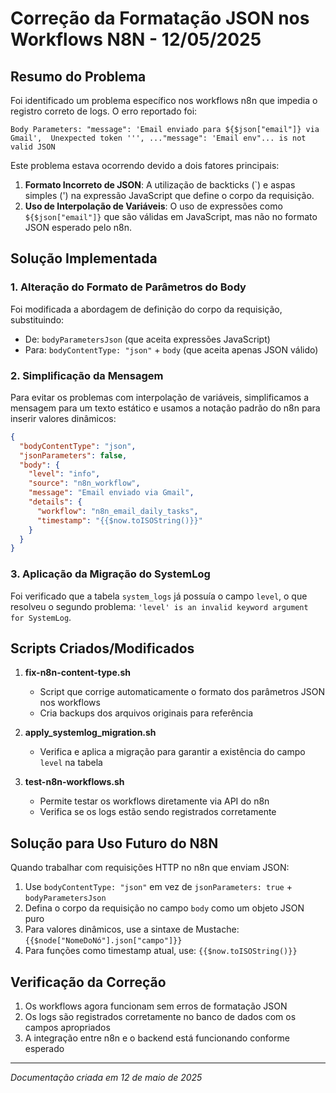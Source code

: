 # Correção da Formatação JSON nos Workflows N8N - 12/05/2025

## Resumo do Problema

Foi identificado um problema específico nos workflows n8n que impedia o registro correto de logs. O erro reportado foi:

```
Body Parameters: "message": 'Email enviado para ${$json["email"]} via Gmail',  Unexpected token ''', ..."message": 'Email env"... is not valid JSON
```

Este problema estava ocorrendo devido a dois fatores principais:

1. **Formato Incorreto de JSON**: A utilização de backticks (`) e aspas simples (') na expressão JavaScript que define o corpo da requisição.
2. **Uso de Interpolação de Variáveis**: O uso de expressões como `${$json["email"]}` que são válidas em JavaScript, mas não no formato JSON esperado pelo n8n.

## Solução Implementada

### 1. Alteração do Formato de Parâmetros do Body

Foi modificada a abordagem de definição do corpo da requisição, substituindo:

- De: `bodyParametersJson` (que aceita expressões JavaScript)
- Para: `bodyContentType: "json"` + `body` (que aceita apenas JSON válido)

### 2. Simplificação da Mensagem

Para evitar os problemas com interpolação de variáveis, simplificamos a mensagem para um texto estático e usamos a notação padrão do n8n para inserir valores dinâmicos:

```json
{
  "bodyContentType": "json",
  "jsonParameters": false,
  "body": {
    "level": "info",
    "source": "n8n_workflow",
    "message": "Email enviado via Gmail",
    "details": {
      "workflow": "n8n_email_daily_tasks",
      "timestamp": "{{$now.toISOString()}}"
    }
  }
}
```

### 3. Aplicação da Migração do SystemLog

Foi verificado que a tabela `system_logs` já possuía o campo `level`, o que resolveu o segundo problema: `'level' is an invalid keyword argument for SystemLog`.

## Scripts Criados/Modificados

1. **fix-n8n-content-type.sh**
   - Script que corrige automaticamente o formato dos parâmetros JSON nos workflows
   - Cria backups dos arquivos originais para referência

2. **apply_systemlog_migration.sh**
   - Verifica e aplica a migração para garantir a existência do campo `level` na tabela

3. **test-n8n-workflows.sh**
   - Permite testar os workflows diretamente via API do n8n
   - Verifica se os logs estão sendo registrados corretamente

## Solução para Uso Futuro do N8N

Quando trabalhar com requisições HTTP no n8n que enviam JSON:

1. Use `bodyContentType: "json"` em vez de `jsonParameters: true` + `bodyParametersJson`
2. Defina o corpo da requisição no campo `body` como um objeto JSON puro
3. Para valores dinâmicos, use a sintaxe de Mustache: `{{$node["NomeDoNó"].json["campo"]}}`
4. Para funções como timestamp atual, use: `{{$now.toISOString()}}`

## Verificação da Correção

1. Os workflows agora funcionam sem erros de formatação JSON
2. Os logs são registrados corretamente no banco de dados com os campos apropriados
3. A integração entre n8n e o backend está funcionando conforme esperado

---

*Documentação criada em 12 de maio de 2025*
